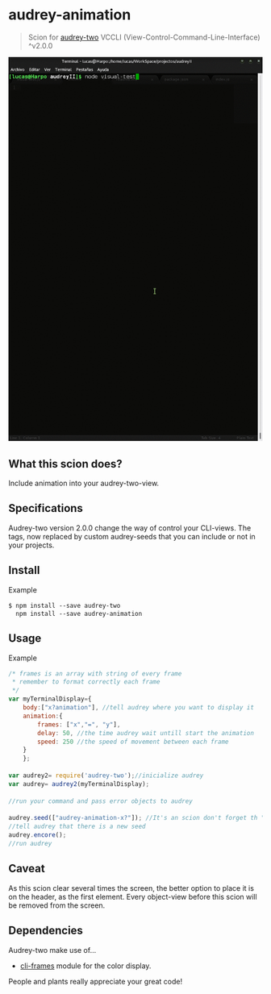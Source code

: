 # audrey-animation

> Scion for [audrey-two](https://www.npmjs.com/package/audrey-two) VCCLI (View-Control-Command-Line-Interface) ^v2.0.0

![](https://raw.githubusercontent.com/llucbrell/audrey-animation/master/captura.gif) 

## What this scion does?

Include animation into your audrey-two-view.

## Specifications

Audrey-two version 2.0.0 change the way of control your CLI-views. The tags, now replaced by custom audrey-seeds that you can include or not in your projects.

## Install

Example
```
$ npm install --save audrey-two
  npm install --save audrey-animation
```
## Usage

Example

```js
/* frames is an array with string of every frame
 * remember to format correctly each frame
 */
var myTerminalDisplay={
	body:["x?animation"], //tell audrey where you want to display it
	animation:{
		frames: ["x","=", "y"], 
		delay: 50, //the time audrey wait untill start the animation
		speed: 250 //the speed of movement between each frame
	} 
	};

var audrey2= require('audrey-two');//inicialize audrey
var audrey= audrey2(myTerminalDisplay);

//run your command and pass error objects to audrey

audrey.seed(["audrey-animation-x?"]); //It's an scion don't forget th "x"
//tell audrey that there is a new seed
audrey.encore();
//run audrey
```

## Caveat

As this scion clear several times the screen, the better option to place it is on the header, as the first element. Every object-view before this scion will be removed from the screen.

## Dependencies

Audrey-two make use of...
  
* [cli-frames](https://www.npmjs.com/package/cli-frames) module for the color display.

People and plants really appreciate your great code!
